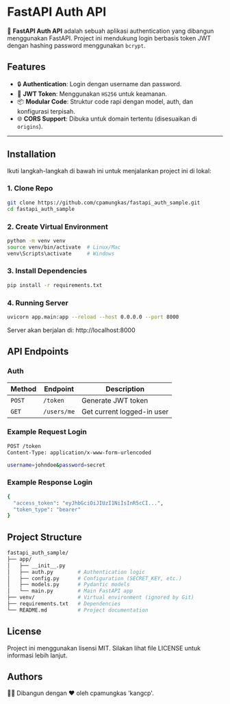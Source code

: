 # FastAPI Auth API

🚀 **FastAPI Auth API** adalah sebuah aplikasi authentication yang dibangun menggunakan FastAPI. Project ini mendukung login berbasis token JWT dengan hashing password menggunakan `bcrypt`. 

## Features

- 🔒 **Authentication**: Login dengan username dan password.
- 🔐 **JWT Token**: Menggunakan `HS256` untuk keamanan.
- 📦 **Modular Code**: Struktur code rapi dengan model, auth, dan konfigurasi terpisah.
- 🌐 **CORS Support**: Dibuka untuk domain tertentu (disesuaikan di `origins`).

---

## Installation

Ikuti langkah-langkah di bawah ini untuk menjalankan project ini di lokal:

### 1. Clone Repo
```bash
git clone https://github.com/cpamungkas/fastapi_auth_sample.git
cd fastapi_auth_sample
```

### 2. Create Virtual Environment
```bash
python -m venv venv
source venv/bin/activate  # Linux/Mac
venv\Scripts\activate     # Windows
```

### 3. Install Dependencies
```bash
pip install -r requirements.txt
```

### 4. Running Server
```bash
uvicorn app.main:app --reload --host 0.0.0.0 --port 8000
```
Server akan berjalan di: http://localhost:8000

## API Endpoints
### Auth
<table><thead><tr><th>Method</th><th>Endpoint</th><th>Description</th></tr></thead><tbody><tr><td><code>POST</code></td><td><code>/token</code></td><td>Generate JWT token</td></tr><tr><td><code>GET</code></td><td><code>/users/me</code></td><td>Get current logged-in user</td></tr></tbody></table>

### Example Request Login
```bash
POST /token
Content-Type: application/x-www-form-urlencoded

username=johndoe&password=secret
```

### Example Response Login
```bash
{
  "access_token": "eyJhbGciOiJIUzI1NiIsInR5cCI...",
  "token_type": "bearer"
}
```

## Project Structure
```bash
fastapi_auth_sample/
├── app/
│   ├── __init__.py
│   ├── auth.py        # Authentication logic
│   ├── config.py      # Configuration (SECRET_KEY, etc.)
│   ├── models.py      # Pydantic models
│   └── main.py        # Main FastAPI app
├── venv/              # Virtual environment (ignored by Git)
├── requirements.txt   # Dependencies
└── README.md          # Project documentation
```

## License
Project ini menggunakan lisensi MIT. Silakan lihat file LICENSE untuk informasi lebih lanjut.

## Authors
👨‍💻 Dibangun dengan ❤️ oleh cpamungkas 'kangcp'.
